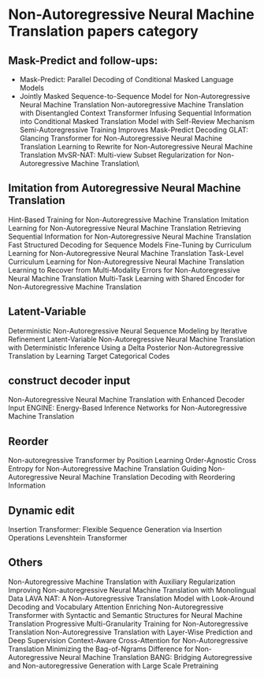 # Non-Autoregressive Neural Machine Translation papers category

## Mask-Predict and follow-ups:
* Mask-Predict: Parallel Decoding of Conditional Masked Language Models
* Jointly Masked Sequence-to-Sequence Model for Non-Autoregressive Neural Machine Translation
Non-autoregressive Machine Translation with Disentangled Context Transformer
Infusing Sequential Information into Conditional Masked Translation Model with Self-Review Mechanism
Semi-Autoregressive Training Improves Mask-Predict Decoding
GLAT: Glancing Transformer for Non-Autoregressive Neural Machine Translation
Learning to Rewrite for Non-Autoregressive Neural Machine Translation
MvSR-NAT: Multi-view Subset Regularization for Non-Autoregressive Machine Translation\


## Imitation from Autoregressive Neural Machine Translation
Hint-Based Training for Non-Autoregressive Machine Translation
Imitation Learning for Non-Autoregressive Neural Machine Translation
Retrieving Sequential Information for Non-Autoregressive Neural Machine Translation
Fast Structured Decoding for Sequence Models
Fine-Tuning by Curriculum Learning for Non-Autoregressive Neural Machine Translation
Task-Level Curriculum Learning for Non-Autoregressive Neural Machine Translation
Learning to Recover from Multi-Modality Errors for Non-Autoregressive Neural Machine Translation
Multi-Task Learning with Shared Encoder for Non-Autoregressive Machine Translation


## Latent-Variable
Deterministic Non-Autoregressive Neural Sequence Modeling by Iterative Refinement
Latent-Variable Non-Autoregressive Neural Machine Translation with Deterministic Inference Using a Delta Posterior
Non-Autoregressive Translation by Learning Target Categorical Codes


## construct decoder input
Non-Autoregressive Neural Machine Translation with Enhanced Decoder Input
ENGINE: Energy-Based Inference Networks for Non-Autoregressive Machine Translation



## Reorder 
Non-autoregressive Transformer by Position Learning
Order-Agnostic Cross Entropy for Non-Autoregressive Machine Translation
Guiding Non-Autoregressive Neural Machine Translation Decoding with Reordering Information


## Dynamic edit
Insertion Transformer: Flexible Sequence Generation via Insertion Operations
Levenshtein Transformer


## Others 
Non-Autoregressive Machine Translation with Auxiliary Regularization
Improving Non-autoregressive Neural Machine Translation with Monolingual Data
LAVA NAT: A Non-Autoregressive Translation Model with Look-Around Decoding and Vocabulary Attention
Enriching Non-Autoregressive Transformer with Syntactic and Semantic Structures for Neural Machine Translation
Progressive Multi-Granularity Training for Non-Autoregressive Translation
Non-Autoregressive Translation with Layer-Wise Prediction and Deep Supervision
Context-Aware Cross-Attention for Non-Autoregressive Translation
Minimizing the Bag-of-Ngrams Difference for Non-Autoregressive Neural Machine Translation
BANG: Bridging Autoregressive and Non-autoregressive Generation with Large Scale Pretraining
